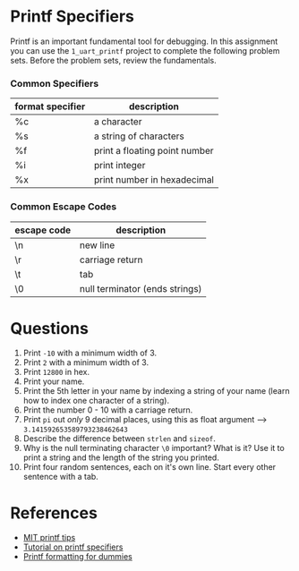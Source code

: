 # Printf Specifiers
Printf is an important fundamental tool for debugging. In this assignment you can use the `1_uart_printf` project to complete the following problem sets. Before the problem sets, review the fundamentals.

### Common Specifiers
| format specifier | description                   | 
|------------------|-------------------------------|
| %c               | a character                   |  
| %s               | a string of characters        | 
| %f               | print a floating point number |
| %i | print integer |
| %x | print number in hexadecimal |

### Common Escape Codes
| escape code | description                   | 
|------------------|-------------------------------|
| \n             | new line                |  
| \r             | carriage return     | 
| \t | tab |
| \0 | null terminator (ends strings) |

# Questions
1. Print `-10` with a minimum width of 3.
2. Print `2` with a minimum width of 3.
3. Print `12800` in hex. 
4. Print your name.
5. Print the 5th letter in your name by indexing a string of your name (learn how to index one character of a string).  
6. Print the number 0 - 10 with a carriage return.
7. Print `pi` out *only* 9 decimal places, using this as float argument --> `3.141592653589793238462643`
8. Describe the difference between `strlen` and `sizeof`.
9. Why is the null terminating character `\0` important? What is it? Use it to print a string and the length of the string you printed. 
10. Print four random sentences, each on it's own line. Start every other sentence with a tab.

# References
*  [MIT printf tips](http://web.mit.edu/10.001/Web/Course_Notes/c_Notes/tips_printf.html)
*  [Tutorial on printf specifiers](https://alvinalexander.com/programming/printf-format-cheat-sheet/)
*  [Printf formatting for dummies](https://www.dummies.com/programming/c/how-to-format-with-printf-in-c-programming/)
